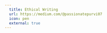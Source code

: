 ```yaml
---
  title: Ethical Writing
  url: https://medium.com/@passionatepurvi07
  icon: pen
  external: true
---
```




